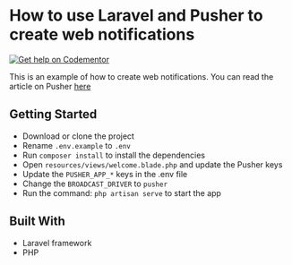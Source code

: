 # How to use Laravel and Pusher to create web notifications
[![Get help on Codementor](https://cdn.codementor.io/badges/get_help_github.svg)](https://www.codementor.io/neoighodaro?utm_source=github&utm_medium=button&utm_term=neoighodaro&utm_campaign=github)

This is an example of how to create web notifications. You can read the article on Pusher [here](https://pusher.com/tutorials/web-notifications-laravel-pusher-channels)

## Getting Started
- Download or clone the project
- Rename `.env.example` to `.env`
- Run `composer install` to install the dependencies
- Open `resources/views/welcome.blade.php` and update the Pusher keys
- Update the `PUSHER_APP_*` keys in the .env file
- Change the `BROADCAST_DRIVER` to `pusher`
- Run the command: `php artisan serve` to start the app


## Built With
- Laravel framework
- PHP
